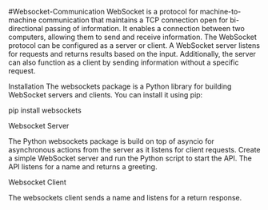#Websocket-Communication
WebSocket is a protocol for machine-to-machine communication that maintains a TCP connection open for bi-directional passing of information. It enables a connection between two computers, allowing them to send and receive information. The WebSocket protocol can be configured as a server or client. A WebSocket server listens for requests and returns results based on the input. Additionally, the server can also function as a client by sending information without a specific request.

Installation
The websockets package is a Python library for building WebSocket servers and clients. You can install it using pip:

pip install websockets

Websocket Server

The Python websockets package is build on top of asyncio for asynchronous actions from the server as it listens for client requests. Create a simple WebSocket server and run the Python script to start the API. The API listens for a name and returns a greeting.

Websocket Client

The websockets client sends a name and listens for a return response.
